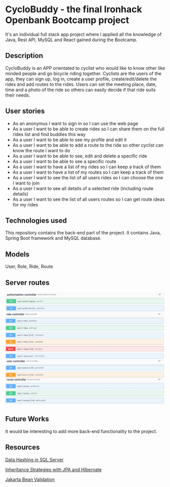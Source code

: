 # CycloBuddy - the final Ironhack Openbank Bootcamp project

It's an individual full stack app project where I applied all the knowledge of Java, Rest API, MySQL and React gained during the Bootcamp.


## Description

CycloBuddy is an APP orientated to cyclist who would like to know other like minded people and go bicycle riding together. Cyclists are the users of the app, they can sign up, log in, create a user profile, create/edit/delete the rides and add routes to the rides. Users can set the meeting place, date, time and a photo of the ride so others can easily decide if that ride suits their needs.

## User stories
-	As an anonymus I want to sign in so I can use the web page
-	As a user I want to be able to create rides so I can share them on the full rides list and find buddies this way
-	As a user I want to be able to see my profile and edit it
-	As a user I want to be able to add a route to the ride so other cyclist can know the route I want to do
-	As a user I want to be able to see, edit and delete a specific ride
-	As a user I want to be able to see a specific route
-	As a user I want to have a list of my rides so I can keep a track of them
-	As a user I want to have a list of my routes so I can keep a track of them
-	As a user I want to see the list of all users rides so I can choose the one I want to join
-	As a user I want to see all details of a selected ride (including route details)
-	As a user I want to see the list of all users routes so I can get route ideas for my rides


## Technologies used

This repository contains the back-end part of the project.
It contains Java, Spring Boot framework and MySQL database.



## Models
User, Role, Ride, Route

## Server routes

![plot](endpoints.jpg)
## Future Works

It would be interesting to add more back-end functionality to the project.

## Resources

[Data Hashing in SQL Server](https://techcommunity.microsoft.com/t5/sql-server-blog/data-hashing-in-sql-server/ba-p/383909#:~:text=A%20hash%20is%20a%20number,generate%20the%20same%20hash%20value.&text=SQL%20Server%20has%20a%20built,HashBytes%20to%20support%20data%20hashing)

[Inheritance Strategies with JPA and Hibernate](https://thorben-janssen.com/complete-guide-inheritance-strategies-jpa-hibernate/#Table_per_Class)

[Jakarta Bean Validation](https://jakarta.ee/specifications/bean-validation/3.0/apidocs/jakarta/validation/constraints/package-summary.html)

